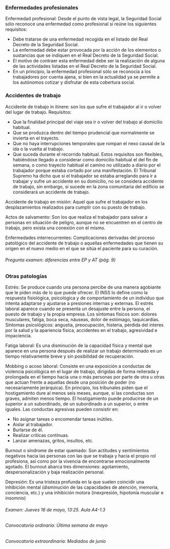 ### Enfermedades profesionales

Enfermedad profesional: Desde el punto de vista legal, la Seguridad Social sólo reconoce una enfermedad como profesional si reúne los siguientes requisitos:
- Debe tratarse de una enfermedad recogida en el listado del Real Decreto de la Seguridad Social.
- La enfermedad debe estar provocada por la acción de los elementos o sustancias que se indiquen en el Real Decreto de la Seguridad Social.
- El motivo de contraer esta enfermedad debe ser la realización de alguna de las actividades listadas en el Real Decreto de la Seguridad Social.
- En un principio, la enfermedad profesional sólo se reconocía a los trabajadores por cuenta ajena, si bien en la actualidad ya se permite a los autónomos cotizar y disfrutar de esta cobertura social.

### Accidentes de trabajo

Accidente de trabajo in itinere: son los que sufre el trabajador al ir o volver del lugar de trabajo. Requisitos:
- Que la finalidad principal del viaje sea ir o volver del trabajo al domicilio habitual.
- Que se produzca dentro del tiempo prudencial que normalmente se invierta en el trayecto.
- Que no haya interrupciones temporales que rompan el nexo causal de la ida o la vuelta al trabajo.
- Que suceda durante el recorrido habitual.
Estos requisitos son flexibles, habiéndose llegado a considerar como domicilio habitual el del fin de semana, o como trayecto habitual el camino no utilizado a diario por el trabajador porque estaba cortado por una manifestación. El Tribunal Supremo ha dicho que si el trabajador se estaba arreglando para ir a trabajar y sufre un accidente en su domicilio, no se considera accidente de trabajo, sin embargo, si sucede en la zona comunitaria del edificio se considerará un accidente de trabajo.

Accidente de trabajo en misión: Aquel que sufre el trabajador en los desplazamientos realizados para cumplir con su puesto de trabajo. 

Actos de salvamento: Son los que realiza el trabajador para salvar a personas en situación de peligro, aunque no se encuentren en el centro de trabajo, pero exista una conexión con el mismo.

Enfermedades interrecurrentes: Complicaciones derivadas del proceso patológico del accidente de trabajo o aquellas enfermedades que tienen su origen en el nuevo medio en el que se sitúa el paciente para su curación.

###### Pregunta examen: diferencias entre EP y AT (pág. 9)

### Otras patologías

Estrés: Se produce cuando una persona percibe de una manera agobiante que le piden más de lo que puede ofrecer. El INSS lo define como la respuesta fisiológica, psicológica y de comportamiento de un individuo que intenta adaptarse y ajustarse a presiones internas y externas.  El estrés laboral aparece cuando se presenta un desajuste entre la persona, el puesto de trabajo y la propia empresa. Los síntomas físicos son: dolores musculares, fatiga, boca seca, náuseas, dolor de estómago, taquicardias. Síntomas psicológicos: angustia, preocupación, histeria, pérdida del interes por la salud y la apariencia física, accidentes en el trabajo, agresividad e impaciencia.

Fatiga laboral: Es una disminución de la capacidad física y mental que aparece en una persona después de realizar un trabajo determinado en un tiempo relativamente breve y sin posibilidad de recuperación. 

Mobbing o acoso laboral: Consiste en una exposición a conductas de violencia psicológica en el lugar de trabajo, dirigidas de forma reiterada y prolongada en el tiempo hacia una o más personas por parte de otra u otras que actúan frente a aquellas desde una posición de poder (no necesariamente jerárquica). En principio, los tribunales piden que el hostigamiento dure al menos seis meses, aunque, si las conductas son graves, admiten menos tiempo. El hostigamiento puede producirse de un superior a un subordinado, de un subordinado a un superior, o entre iguales. Las conductas agresivas pueden consistir en:
- No asignar tareas o encomendar tareas inútiles.
- Aislar al trabajador.
- Burlarse de él.
- Realizar críticas contínuas.
- Lanzar amenazas, gritos, insultos, etc.

Burnout o síndrome de estar quemado: Son actitudes y sentimientos negativos hacia las personas con las que se trabaja y hacia el propio rol profesiona, así como por la vivencia de encontrarse emocionalmente agotado. El burnout abarca tres dimensiones: agotamiento, despersonalización y baja realización personal. 

Depresión: Es una tristeza profunda en la que suelen coincidir una inhibición mental (disminución de las capacidades de atención, memoria, conciencia, etc.) y una inhibición motora (inexpresión, hipotonía muscular e insomnio)

###### Examen: Jueves 16 de mayo, 13:25. Aula A4-1.3 
###### Convocatoria ordinaria: Última semana de mayo
###### Convocatoria extraordinaria: Mediados de junio